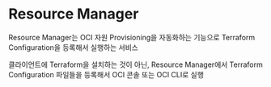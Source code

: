 # Resource Manager

Resource Manager는 OCI 자원 Provisioning을 자동화하는 기능으로 Terraform Configuration을 등록해서 실행하는 서비스

클라이언트에 Terraform을 설치하는 것이 아닌, Resource Manager에서 Terraform Configuration 파일들을 등록해서 OCI 콘솔 또는 OCI CLI로 실행
